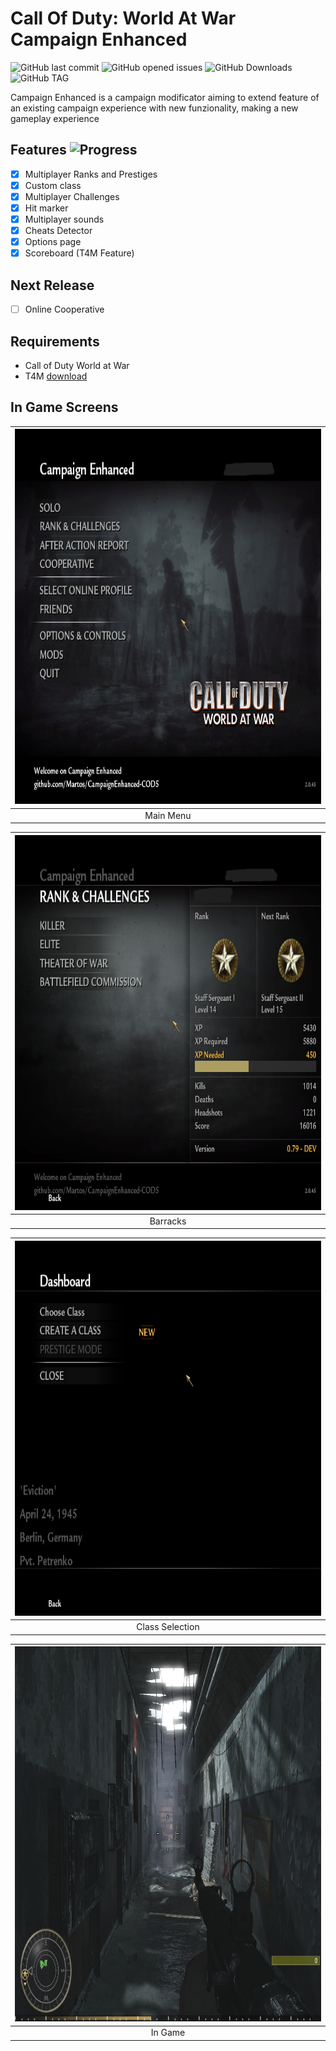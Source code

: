 # Call Of Duty: World At War Campaign Enhanced

![GitHub last commit](https://img.shields.io/github/last-commit/Martos/CampaignEnhanced-COD5?style=for-the-badge)
![GitHub opened issues](https://img.shields.io/github/issues/Martos/CampaignEnhanced-COD5?style=for-the-badge)
![GitHub Downloads](https://img.shields.io/github/downloads/Martos/CampaignEnhanced-COD5/total?color=blue&style=for-the-badge)
![GitHub TAG](https://img.shields.io/github/v/tag/Martos/CampaignEnhanced-COD5?color=yellow&style=for-the-badge)

Campaign Enhanced is a campaign modificator aiming to extend feature of an existing campaign experience with new funzionality, making a new gameplay experience

## Features ![Progress](https://progress-bar.dev/86)

- [x] Multiplayer Ranks and Prestiges
- [x] Custom class
- [x] Multiplayer Challenges
- [x] Hit marker
- [x] Multiplayer sounds
- [x] Cheats Detector
- [x] Options page
- [x] Scoreboard (T4M Feature)

## Next Release

- [ ] Online Cooperative

## Requirements

- Call of Duty World at War
- T4M [download](https://github.com/Martos/T4M)

## In Game Screens
| <img src="screens/1.png?raw=true" width="800" height="600" /> |
|:-:|
| Main Menu |

| <img src="screens/2.png?raw=true" width="800" height="600" /> |
|:-:|
| Barracks |

| <img src="screens/3.png?raw=true" width="800" height="600" /> |
|:-:|
| Class Selection |

| <img src="screens/4.png?raw=true" width="800" height="600" /> |
|:-:|
| In Game |
